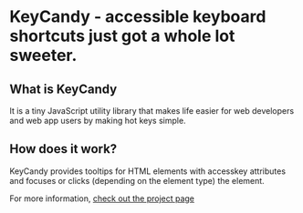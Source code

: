 KeyCandy - accessible keyboard shortcuts just got a whole lot sweeter.
=====================================================

## What is KeyCandy

It is a tiny JavaScript utility library that makes life easier for web developers and web app users by making hot keys simple.

## How does it work?

KeyCandy provides tooltips for HTML elements with accesskey attributes and focuses or clicks (depending on the element type) the element.

For more information, [check out the project page](http://aaronmccall.github.com/KeyCandy)

